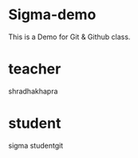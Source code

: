 # Sigma-demo
This is  a Demo for Git &amp; Github class.
# teacher
shradhakhapra
# student
sigma studentgit